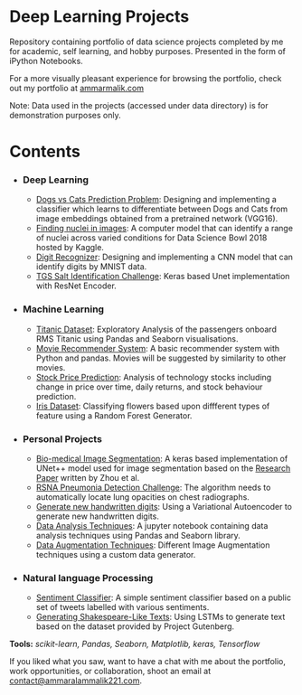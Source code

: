 # Deep Learning Projects
Repository containing portfolio of data science projects completed by me for academic, self learning, and hobby purposes. Presented in the form of iPython Notebooks.

For a more visually pleasant experience for browsing the portfolio, check out my portfolio at [ammarmalik.com](https://ammalik221.github.io/ammar-portfolio/)

Note: Data used in the projects (accessed under data directory) is for demonstration purposes only.

# Contents

- ### Deep Learning
  - [Dogs vs Cats Prediction Problem](): Designing and implementing a classifier which learns to differentiate between Dogs and Cats from image embeddings obtained from a pretrained network (VGG16).
  - [Finding nuclei in images](): A computer model that can identify a range of nuclei across varied conditions for Data Science Bowl 2018 hosted by Kaggle.
  - [Digit Recognizer](): Designing and implementing a CNN model that can identify digits by MNIST data.
  - [TGS Salt Identification Challenge](): Keras based Unet implementation with ResNet Encoder.
   
- ### Machine Learning
  - [Titanic Dataset](): Exploratory Analysis of the passengers onboard RMS Titanic using Pandas and Seaborn visualisations.
  - [Movie Recommender System](): A basic recommender system with Python and pandas. Movies will be suggested by similarity to other movies.
  - [Stock Price Prediction](): Analysis of technology stocks including change in price over time, daily returns, and stock behaviour prediction.
  - [Iris Dataset](): Classifying flowers based upon diffferent types of feature using a Random Forest Generator.

- ### Personal Projects
  - [Bio-medical Image Segmentation](): A keras based implementation of UNet++ model used for image segmentation based on the [Research Paper](https://arxiv.org/abs/1807.10165) written by Zhou et al.
  - [RSNA Pneumonia Detection Challenge](): The algorithm needs to automatically locate lung opacities on chest radiographs.
  - [Generate new handwritten digits](): Using a Variational Autoencoder to generate new handwritten digits.
  - [Data Analysis Techniques](): A jupyter notebook containing data analysis techniques using Pandas and Seaborn library.
  - [Data Augmentation Techniques](): Different Image Augmentation techniques using a custom data generator.

- ### Natural language Processing
  - [Sentiment Classifier](): A simple sentiment classifier based on a public set of tweets labelled with various sentiments.
  - [Generating Shakespeare-Like Texts](): Using LSTMs to generate text based on the dataset provided by Project Gutenberg.


**Tools:**  _scikit-learn, Pandas, Seaborn, Matplotlib, keras, Tensorflow_

If you liked what you saw, want to have a chat with me about the portfolio, work opportunities, or collaboration, shoot an email at contact@ammaralammalik221.com.
